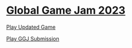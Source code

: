 # [Global Game Jam 2023](https://globalgamejam.org/2023/games/untitled-gnome-game-3)

[Play Updated Game](https://maverickloneshark.github.io/global-game-jam-2023/Web/index.html)

[Play GGJ Submission](https://maverickloneshark.github.io/global-game-jam-2023/Web/GGJ_Submission/index.html)
